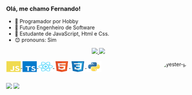 ### Olá, me chamo Fernando! 

- 🔭 Programador por Hobby
- 📒 Futuro Engenheiro de Software
- 💬 Estudante de JavaScript, Html e Css.
- 😊 pronouns: Sim


<div align="center">
  <a href="https://github.com/yessterday">
  <img height="180em" src="https://github-readme-stats.vercel.app/api?username=yessterday&show_icons=true&theme=dark&include_all_commits=true&count_private=true"/>
  <img height="180em" src="https://github-readme-stats.vercel.app/api/top-langs/?username=yessterday&layout=compact&langs_count=7&theme=dark"/>
</div>
  <div style="display: inline_block"><br>
  <img align="center" alt="yester-Js" height="30" width="40" src="https://raw.githubusercontent.com/devicons/devicon/master/icons/javascript/javascript-plain.svg">
  <img align="center" alt="yester-Ts" height="30" width="40" src="https://raw.githubusercontent.com/devicons/devicon/master/icons/typescript/typescript-plain.svg">
  <img align="center" alt="yester-React" height="30" width="40" src="https://raw.githubusercontent.com/devicons/devicon/master/icons/react/react-original.svg">
  <img align="center" alt="yester-HTML" height="30" width="40" src="https://raw.githubusercontent.com/devicons/devicon/master/icons/html5/html5-original.svg">
  <img align="center" alt="yester-CSS" height="30" width="40" src="https://raw.githubusercontent.com/devicons/devicon/master/icons/css3/css3-original.svg">
  <img align="center" alt="yester-Python" height="30" width="40" src="https://raw.githubusercontent.com/devicons/devicon/master/icons/python/python-original.svg">
  <img align="right" alt="yester-pic" height="150" style="border-radius:50px;" src="https://media.discordapp.net/attachments/845867419264090152/950929278638358548/img61a06699053051.64701472.jpg">
</div>
 
  ##
  
<div> 
 	<a href="https://www.twitch.tv/yessterdayy" target="_blank"><img src="https://img.shields.io/badge/Twitch-9146FF?style=for-the-badge&logo=twitch&logoColor=white" target="_blank"></a>
  <a href="https://discord.com/invite/Servidor" target="_blank"><img src="https://img.shields.io/badge/Discord-7289DA?style=for-the-badge&logo=discord&logoColor=white" target="_blank"></a>
<div> 
  
  
